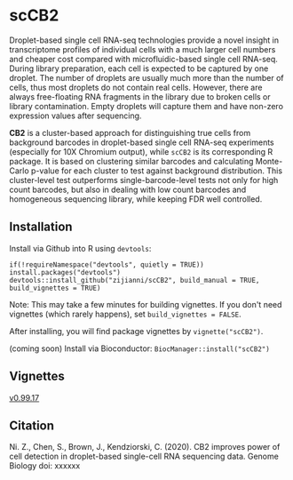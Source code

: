 # scCB2

Droplet-based single cell RNA-seq technologies provide a novel insight in transcriptome profiles of individual cells with a much larger cell numbers and cheaper cost compared with microfluidic-based single cell RNA-seq. During library preparation, each cell is expected to be captured by one droplet. The number of droplets are usually much more than the number of cells, thus most droplets do not contain real cells. However, there are always free-floating RNA fragments in the library due to broken cells or library contamination. Empty droplets will capture them and have non-zero expression values after sequencing.

**CB2** is a cluster-based approach for distinguishing true cells from background barcodes in droplet-based single cell RNA-seq experiments (especially for 10X Chromium output), while `scCB2` is its corresponding R package. It is based on clustering similar barcodes and calculating Monte-Carlo p-value for each cluster to test against background distribution. This cluster-level test outperforms single-barcode-level tests not only for high count barcodes, but also in dealing with low count barcodes and homogeneous sequencing library, while keeping FDR well controlled.

## Installation

Install via Github into R using `devtools`:

``
if(!requireNamespace("devtools", quietly = TRUE))
    install.packages("devtools")
``
``
devtools::install_github("zijianni/scCB2", build_manual = TRUE, build_vignettes = TRUE)
``

Note: This may take a few minutes for building vignettes. If you don't need vignettes (which rarely happens), set `build_vignettes = FALSE`.

After installing, you will find package vignettes by `vignette("scCB2")`.

(coming soon) Install via Bioconductor: `BiocManager::install("scCB2")`

## Vignettes 
[v0.99.17](https://htmlpreview.github.io/?https://github.com/zijianni/scCB2_temp_vignette/blob/master/scCB2.html)



## Citation

Ni. Z., Chen, S., Brown, J., Kendziorski, C. (2020). CB2 improves power of cell detection in droplet-based single-cell RNA sequencing data. Genome Biology doi: xxxxxx
